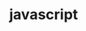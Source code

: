 # javascript

<!DOCTYPE html>
<html lang="en">
<head>
    <title>Document</title>
    <style>
        *{
            margin: 0px;
            padding: 0px;

        }

        .header {

            height: 70px;
            width: 100%;
            background-color:grey;


        }

        .Carousel {
            width:100%;
            height:800px;
            bacground-color:red;

        }

        .slider{
            width:500%;
            height:700px;
            bacground-color:rgb(0, 255, 17);
            overflow: hidden;


        }

        .slider_child{
            width: 20%;
            height:600px;
            bacground-color:rgb(204, 255, 0);
            font-size: 100px;
            text-align:center;
            line-height:300px;

        }
    </style>
</head>
<body>

    <header class="header">

    </header>

    <section class="Carousal">

        <div class="slider">
            <div class="slider_child">
                <images src="./images/pexels-arthouse-studio-4641022.jpg">

                </images>
            </div>
            <div class="slider_child">
                <images src="./images/pexels-emiliano-arano-2127969.jpg">

                </images>
            </div>
            <div class="slider_child">
                <images src="./images/pexels-pok-rie-1655166.jpg">

                </images>
            </div>
            <div class="slider_child">
                <images src="./images/pexels-tamba-budiarsana-244466.jpg">

                </images>
            </div>
            <div class="slider_child">
               <images src="./images/pexels-tobias-bjørkli-1819631.jpg">
                
               </images>
            </div>

        </div>

    </section>
    <script src="./index.js>">

    </script>
</body>
</html>
